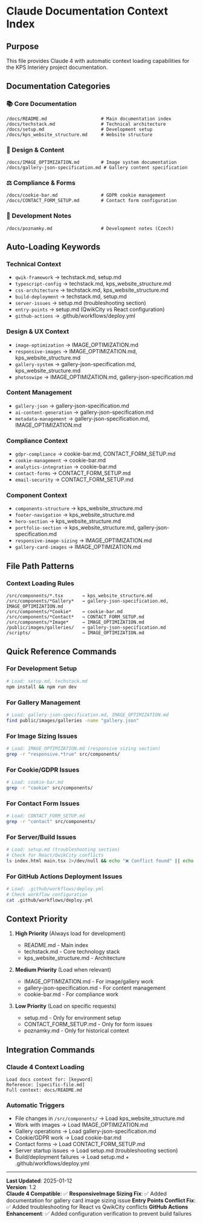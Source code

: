 # Claude Documentation Context Index

## Purpose
This file provides Claude 4 with automatic context loading capabilities for the KPS Interiéry project documentation.

## Documentation Categories

### 📚 Core Documentation
```
/docs/README.md                    # Main documentation index
/docs/techstack.md                 # Technical architecture
/docs/setup.md                     # Development setup
/docs/kps_website_structure.md     # Website structure
```

### 🎨 Design & Content
```
/docs/IMAGE_OPTIMIZATION.md        # Image system documentation  
/docs/gallery-json-specification.md # Gallery content specification
```

### ⚖️ Compliance & Forms
```
/docs/cookie-bar.md                # GDPR cookie management
/docs/CONTACT_FORM_SETUP.md        # Contact form configuration
```

### 📝 Development Notes
```
/docs/poznamky.md                  # Development notes (Czech)
```

## Auto-Loading Keywords

### Technical Context
- `qwik-framework` → techstack.md, setup.md
- `typescript-config` → techstack.md, kps_website_structure.md
- `css-architecture` → techstack.md, kps_website_structure.md
- `build-deployment` → techstack.md, setup.md
- `server-issues` → setup.md (troubleshooting section)
- `entry-points` → setup.md (QwikCity vs React configuration)
- `github-actions` → .github/workflows/deploy.yml

### Design & UX Context  
- `image-optimization` → IMAGE_OPTIMIZATION.md
- `responsive-images` → IMAGE_OPTIMIZATION.md, kps_website_structure.md
- `gallery-system` → gallery-json-specification.md, kps_website_structure.md
- `photoswipe` → IMAGE_OPTIMIZATION.md, gallery-json-specification.md

### Content Management
- `gallery-json` → gallery-json-specification.md
- `ai-content-generation` → gallery-json-specification.md
- `metadata-management` → gallery-json-specification.md, IMAGE_OPTIMIZATION.md

### Compliance Context
- `gdpr-compliance` → cookie-bar.md, CONTACT_FORM_SETUP.md
- `cookie-management` → cookie-bar.md
- `analytics-integration` → cookie-bar.md
- `contact-forms` → CONTACT_FORM_SETUP.md
- `email-security` → CONTACT_FORM_SETUP.md

### Component Context
- `components-structure` → kps_website_structure.md
- `footer-navigation` → kps_website_structure.md
- `hero-section` → kps_website_structure.md
- `portfolio-section` → kps_website_structure.md, gallery-json-specification.md
- `responsive-image-sizing` → IMAGE_OPTIMIZATION.md
- `gallery-card-images` → IMAGE_OPTIMIZATION.md

## File Path Patterns

### Context Loading Rules
```
/src/components/*.tsx       → kps_website_structure.md
/src/components/*Gallery*   → gallery-json-specification.md, IMAGE_OPTIMIZATION.md
/src/components/*Cookie*    → cookie-bar.md
/src/components/*Contact*   → CONTACT_FORM_SETUP.md
/src/components/*Image*     → IMAGE_OPTIMIZATION.md
/public/images/galleries/   → gallery-json-specification.md
/scripts/                   → IMAGE_OPTIMIZATION.md
```

## Quick Reference Commands

### For Development Setup
```bash
# Load: setup.md, techstack.md
npm install && npm run dev
```

### For Gallery Management
```bash  
# Load: gallery-json-specification.md, IMAGE_OPTIMIZATION.md
find public/images/galleries -name "gallery.json"
```

### For Image Sizing Issues
```bash
# Load: IMAGE_OPTIMIZATION.md (responsive sizing section)
grep -r "responsive.*true" src/components/
```

### For Cookie/GDPR Issues
```bash
# Load: cookie-bar.md
grep -r "cookie" src/components/
```

### For Contact Form Issues
```bash
# Load: CONTACT_FORM_SETUP.md
grep -r "contact" src/components/
```

### For Server/Build Issues
```bash
# Load: setup.md (troubleshooting section)
# Check for React/QwikCity conflicts
ls index.html main.tsx 2>/dev/null && echo "❌ Conflict found" || echo "✅ No conflicts"
```

### For GitHub Actions Deployment Issues
```bash
# Load: .github/workflows/deploy.yml
# Check workflow configuration
cat .github/workflows/deploy.yml
```

## Context Priority

1. **High Priority** (Always load for development)
   - README.md - Main index
   - techstack.md - Core technology stack
   - kps_website_structure.md - Architecture

2. **Medium Priority** (Load when relevant)
   - IMAGE_OPTIMIZATION.md - For image/gallery work
   - gallery-json-specification.md - For content management
   - cookie-bar.md - For compliance work

3. **Low Priority** (Load on specific requests)
   - setup.md - Only for environment setup
   - CONTACT_FORM_SETUP.md - Only for form issues
   - poznamky.md - Only for historical context

## Integration Commands

### Claude 4 Context Loading
```
Load docs context for: [keyword]
Reference: [specific-file.md]
Full context: docs/README.md
```

### Automatic Triggers
- File changes in `/src/components/` → Load kps_website_structure.md
- Work with images → Load IMAGE_OPTIMIZATION.md
- Gallery operations → Load gallery-json-specification.md  
- Cookie/GDPR work → Load cookie-bar.md
- Contact forms → Load CONTACT_FORM_SETUP.md
- Server startup issues → Load setup.md (troubleshooting section)
- Build/deployment failures → Load setup.md + .github/workflows/deploy.yml

---

**Last Updated**: 2025-01-12  
**Version**: 1.2  
**Claude 4 Compatible**: ✅
**ResponsiveImage Sizing Fix**: ✅ Added documentation for gallery card image sizing issue
**Entry Points Conflict Fix**: ✅ Added troubleshooting for React vs QwikCity conflicts
**GitHub Actions Enhancement**: ✅ Added configuration verification to prevent build failures